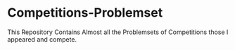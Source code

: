# Competitions-Problemset

This Repository Contains Almost all the Problemsets of Competitions those I appeared and compete.
